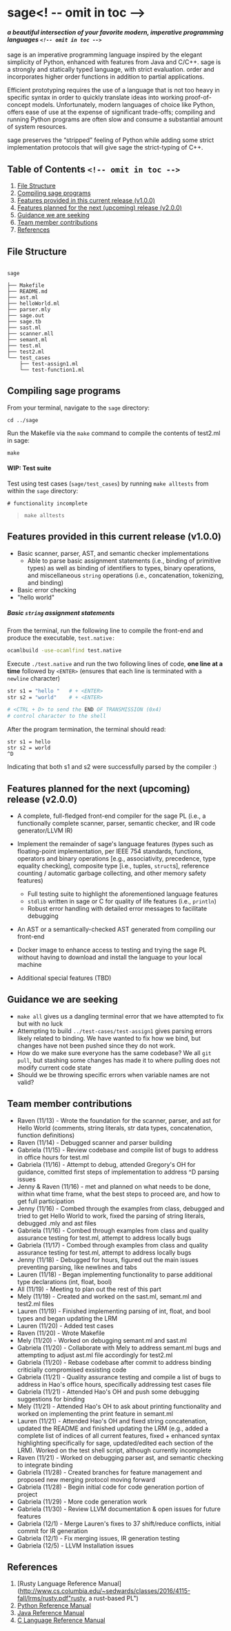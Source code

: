 # sage<! -- omit in toc -->

#### *a beautiful intersection of your favorite modern, imperative programming languages `<!-- omit in toc -->`*

sage is an imperative programming language inspired by the elegant simplicity of Python, enhanced with features from Java and C/C++. sage is a strongly and statically typed language, with strict evaluation. order and incorporates higher order functions in addition to partial applications.

Efficient prototyping requires the use of a language that is not too heavy in specific syntax in order to quickly translate ideas into working proof-of-concept models. Unfortunately, modern languages of choice like Python, offers ease of use at the expense of significant trade-offs; compiling and running Python programs are often slow and consume a substantial amount of system resources.

sage preserves the “stripped” feeling of Python while adding some strict implementation protocols that will give sage the strict-typing of C++.


## Table of Contents `<!-- omit in toc -->`

1. [File Structure](#file-structure)
2. [Compiling sage programs](#compiling-sage-programs)
3. [Features provided in this current release (v1.0.0)](#features-provided-in-this-current-release-v100)
4. [Features planned for the next (upcoming) release (v2.0.0)](#features-planned-for-the-next-upcoming-release-v200)
5. [Guidance we are seeking](#guidance-we-are-seeking)
6. [Team member contributions](#team-member-contributions)
7. [References](#references)

## File Structure

```

sage

├── Makefile
├── README.md
├── ast.ml
├── helloWorld.ml
├── parser.mly
├── sage.out
├── sage.tb
├── sast.ml
├── scanner.mll
├── semant.ml
├── test.ml
├── test2.ml
└── test_cases
    ├── test-assign1.ml
    └── test-function1.ml

```

## Compiling sage programs

From your terminal, navigate to the `sage` directory:

`cd ../sage`

Run the Makefile via the `make` command to compile the contents of test2.ml in sage:

`make`

#### WIP: Test suite

Test using test cases (`sage/test_cases`) by running `make alltests` from within the `sage` directory:

``# functionality incomplete``

> `make alltests`

## Features provided in this current release (v1.0.0)

* Basic scanner, parser, AST, and semantic checker implementations
  * Able to parse basic assignment statements (i.e., binding of primitive types) as well as binding of identifiers to types, binary operations, and miscellaneous `string` operations (i.e., concatenation, tokenizing, and binding)
* Basic error checking
* "hello world"

##### Basic `string` assignment statements

From the terminal, run the following line to compile the front-end and produce the executable, `test.native:`

```bash
ocamlbuild -use-ocamlfind test.native
```

Execute `./test.native` and run the two following lines of code, **one line at a time** followed by `<ENTER>` (ensures that each line is terminated with a `newline` character)

```bash
str s1 = "hello "	# + <ENTER>
str s2 = "world"	# + <ENTER>

# <CTRL + D> to send the END OF TRANSMISSION (0x4) 
# control character to the shell
```

After the program termination, the terminal should read:

```
str s1 = hello
str s2 = world
^D
```

Indicating that both s1 and s2 were successfully parsed by the compiler :)

## Features planned for the next (upcoming) release (v2.0.0)

* A complete, full-fledged front-end compiler for the sage PL (i.e., a functionally complete scanner, parser, semantic checker, and IR code generator/LLVM IR)
* Implement the remainder of sage's language features (types such as floating-point implementation, per IEEE 754 standards, functions, operators and binary operations [e.g., associativity, precedence, type equality checking], composite type [i.e., tuples, `struct`s], reference counting / automatic garbage collecting, and other memory safety features)

  * Full testing suite to highlight the aforementioned language features
  * `stdlib` written in sage or C for quality of life features (i.e., `println`)
  * Robust error handling with detailed error messages to facilitate debugging
* An AST or a semantically-checked AST generated from compiling our front-end
* Docker image to enhance access to testing and trying the sage PL without having to download and install the language to your local machine
* Additional special features (TBD)

## Guidance we are seeking

* `make all` gives us a dangling terminal error that we have attempted to fix but with no luck
* Attempting to build `../test-cases/test-assign1` gives parsing errors likely related to binding. We have wanted to fix how we bind, but changes have not been pushed since they do not work.
* How do we make sure everyone has the same codebase? We all `git pull`, but stashing some changes has made it to where pulling does not modify current code state
* Should we be throwing specific errors when variable names are not valid?

## Team member contributions

* Raven (11/13) - Wrote the foundation for the scanner, parser, and ast for Hello World (comments, string literals, str data types, concatenation, function definitions)
* Raven (11/14) - Debugged scanner and parser building
* Gabriela (11/15) - Review codebase and compile list of bugs to address in office hours for test.ml
* Gabriela (11/16) - Attempt to debug, attended Gregory's OH for guidance, comitted first steps of implementation to address ^D parsing issues
* Jenny & Raven (11/16) - met and planned on what needs to be done, within what time frame, what the best steps to proceed are, and how to get full participation
* Jenny (11/16) - Combed through the examples from class, debugged and tried to get Hello World to work, fixed the parsing of string literals, debugged .mly and ast files
* Gabriela (11/16) - Combed through examples from class and quality assurance testing for test.ml, attempt to address locally bugs
* Gabriela (11/17) - Combed through examples from class and quality assurance testing for test.ml, attempt to address locally bugs
* Jenny (11/18) - Debugged for hours, figured out the main issues preventing parsing, like newlines and tabs
* Lauren (11/18) - Began implementing functionality to parse additional type declarations (int, float, bool)
* All (11/19) - Meeting to plan out the rest of this part
* Mely (11/19) - Created and worked on the sast.ml, semant.ml and test2.ml files
* Lauren (11/19) - Finished implementing parsing of int, float, and bool types and began updating the LRM
* Lauren (11/20) - Added test cases
* Raven (11/20) - Wrote Makefile
* Mely (11/20) - Worked on debugging semant.ml and sast.ml
* Gabriela (11/20) - Collaborate with Mely to address semant.ml bugs and attempting to adjust ast.ml file accordingly for test2.ml
* Gabriela (11/20) - Rebase codebase after commit to address binding criticially compromised exsisting code
* Gabriela (11/21) - Quality assurance testing and compile a list of bugs to address in Hao's office hours, specifically addressing test cases file
* Gabriela (11/21) - Attended Hao's OH and push some debugging suggestions for binding
* Mely (11/21) - Attended Hao's OH to ask about printing functionality and worked on implementing the print feature in semant.ml
* Lauren (11/21) - Attended Hao's OH and fixed string concatenation, updated the README and finished updating the LRM (e.g., added a complete list of indices of all current features, fixed + enhanced syntax highlighting specifically for sage, updated/edited each section of the LRM). Worked on the test shell script, although currently incomplete
* Raven (11/21) - Worked on debugging parser ast, and semantic checking to integrate binding
* Gabriela (11/28) - Created branches for feature management and proposed new merging protocol moving forward
* Gabriela (11/28) - Begin initial code for code generation portion of project
* Gabriela (11/29) - More code generation work
* Gabriela (11/30) - Review LLVM documentation & open issues for future features
* Gabriela (12/1) - Merge Lauren's fixes to 37 shift/reduce conflicts, initial commit for IR generation
* Gabriela (12/1) - Fix merging issues, IR generation testing
* Gabriela (12/5) - LLVM Installation issues

## References

1. [Rusty Language Reference Manual](http://www.cs.columbia.edu/~sedwards/classes/2016/4115-fall/lrms/rusty.pdf"rusty, a rust-based PL")
2. [Python Reference Manual](https://docs.python.org/3/reference/)
3. [Java Reference Manual](https://docs.oracle.com/javase/specs/jls/se7/html/index.html)
4. [C Language Reference Manual](https://www.google.com/url?sa=t&rct=j&q=&esrc=s&source=web&cd=&cad=rja&uact=8&ved=2ahUKEwjSmfW_0cD7AhWQEFkFHYUjD10QFnoECBMQAQ&url=http%3A%2F%2Fwww.cs.columbia.edu%2F~sedwards%2Fpapers%2Fsgi1999c.pdf&usg=AOvVaw2CW2iJl-QTyHQS8sWDWGTZ)
